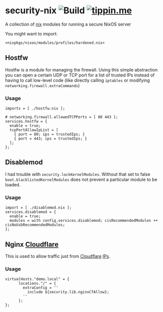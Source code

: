 # security-nix ![Build](https://github.com/fiksn/security-nix/actions/workflows/build.yaml/badge.svg) [![tippin.me](https://badgen.net/badge/%E2%9A%A1%EF%B8%8Ftippin.me/@fiksn/F0918E)](https://tippin.me/@fiksn)
A collection of [nix](https://nixos.org/) modules for running a secure NixOS server

You might want to import:
```
<nixpkgs/nixos/modules/profiles/hardened.nix>
```

## Hostfw

Hostfw is a module for managing the firewall. Using this simple abstraction you can open a certain UDP or TCP port for a list of trusted IPs instead of
having to call low-level code (like directly calling `iptables` or modifying `networking.firewall.extraCommands`)

### Usage

```
imports = [ ./hostfw.nix ];

# networking.firewall.allowedTCPPorts = [ 80 443 ];
services.hostfw = {
  enable = true;
  tcpPortAllowIpList = [
    { port = 80; ips = trustedIps; }
    { port = 443; ips = trustedIps; }
  ];
};
```

## Disablemod

I had trouble with `security.lockKernelModules`. Without that set to false `boot.blacklistedKernelModules` does not prevent
a particular module to be loaded.

### Usage

```
import = [ ./disablemod.nix ];
services.disablemod = {
  enable = true;
  modules = with config.services.disablemod; cisRecommendedModules ++ cisNoUsbRecommendedModules;
};
```

## Nginx [Cloudflare](https://www.cloudflare.com/)

This is used to allow traffic just from [Cloudflare](https://www.cloudflare.com/) [IPs](https://www.cloudflare.com/ips/).

### Usage

```
virtualHosts."demo.local" = {
      locations."/" = {
        extraConfig = ''
          include ${security.lib.nginxCfAllow};
        ''
      };
};
```
